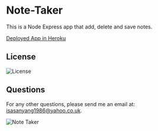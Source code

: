 # Note-Taker
This is a Node Express app that add, delete and save notes.

[Deployed App in Heroku](https://secret-meadow-33926.herokuapp.com/)

## License
![License](https://img.shields.io/badge/License-MIT-blue.svg "License Badge")

## Questions
For any other questions, please send me an email at: isasanyang1986@yahoo.co.uk.

![Note Taker](images/notetaker.gif )